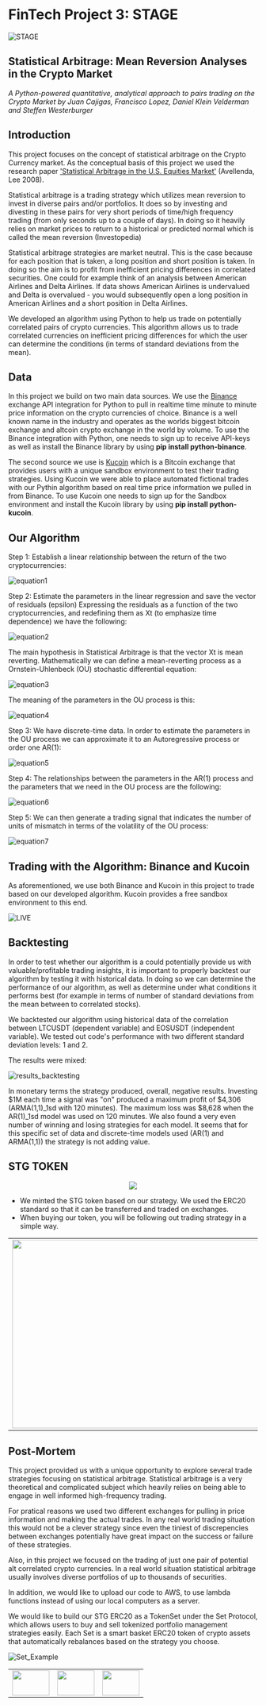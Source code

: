 # FinTech Project 3: STAGE

![STAGE](./Images/STAGE-med.gif)

## Statistical Arbitrage: Mean Reversion Analyses in the Crypto Market
*A Python-powered quantitative, analytical approach to pairs trading on the Crypto Market by Juan Cajigas, Francisco Lopez, Daniel Klein Velderman and Steffen Westerburger*

## Introduction

This project focuses on the concept of statistical arbitrage on the Crypto Currency market. As the conceptual basis of this project we used the research paper ['Statistical Arbitrage in the U.S. Equities Market'](https://www.math.nyu.edu/faculty/avellane/AvellanedaLeeStatArb071008.pdf) (Avellenda, Lee 2008).

Statistical arbitrage is a trading strategy which utilizes mean reversion to invest in diverse pairs and/or portfolios. It does so by investing and divesting in these pairs for very short periods of time/high frequency trading (from only seconds up to a couple of days). In doing so it heavily relies on market prices to return to a historical or predicted normal which is called the mean reversion (Investopedia)

Statistical arbitrage strategies are market neutral. This is the case because for each position that is taken, a long position and short position is taken. In doing so the aim is to profit from inefficient pricing differences in correlated securities. One could for example think of an analysis between American Airlines and Delta Airlines. If data shows American Airlines is undervalued and Delta is overvalued - you would subsequently open a long position in American Airlines and a short position in Delta Airlines. 

We developed an algorithm using Python to help us trade on potentially correlated pairs of crypto currencies. This algorithm allows us to trade correlated currencies on inefficient pricing differences for which the user can determine the conditions (in terms of standard deviations from the mean).

## Data

In this project we build on two main data sources. We use the [Binance](www.binance.com) exchange API integration for Python to pull in realtime time minute to minute price information on the crypto currencies of choice. Binance is a well known name in the industry and operates as the worlds biggest bitcoin exchange and altcoin crypto exchange in the world by volume. To use the Binance integration with Python, one needs to sign up to receive API-keys as well as install the Binance library by using  **pip install python-binance**.

The second source we use is [Kucoin](www.kucoin.com) which is a Bitcoin exchange that provides users with a unique sandbox environment to test their trading strategies. Using Kucoin we were able to place automated fictional trades with our Pythin algorithm based on real time price information we pulled in from Binance. To use Kucoin one needs to sign up for the Sandbox environment and install the Kucoin library by using **pip install python-kucoin**.

## Our Algorithm

Step 1: Establish a linear relationship between the return of the two cryptocurrencies:

![equation1](./Images/Equation1.PNG)

Step 2: Estimate the parameters in the linear regression and save the vector of residuals (epsilon)
Expressing the residuals as a function of the two cryptocurrencies, and redefining them as Xt (to emphasize time dependence) we have the following:

![equation2](./Images/Equation2.PNG)

The main hypothesis in Statistical Arbitrage is that the vector Xt is mean reverting. Mathematically we can define a mean-reverting process as a Ornstein-Uhlenbeck (OU) stochastic differential equation:

![equation3](./Images/Equation3.PNG)

The meaning of the parameters in the OU process is this:

![equation4](./Images/Equation4.PNG)

Step 3: We have discrete-time data. In order to estimate the parameters in the OU process we can approximate it to an Autoregressive process or order one AR(1):

![equation5](./Images/Equation5.PNG)

Step 4: The relationships between the parameters in the AR(1) process and the parameters that we need in the OU process are the following:

![equation6](./Images/Equation6.PNG)

Step 5: We can then generate a trading signal that indicates the number of units of mismatch in terms of the volatility of the OU process:

![equation7](./Images/Equation7.PNG)





## Trading with the Algorithm: Binance and Kucoin

As aforementioned, we use both Binance and Kucoin in this project to trade based on our developed algorithm. Kucoin provides a free sandbox environment to this end. 

![LIVE](./Images/live-trade.gif)

## Backtesting

In order to test whether our algorithm is a could potentially provide us with valuable/profitable trading insights, it is important to properly backtest our algorithm by testing it with historical data. In doing so we can determine the performance of our algorithm, as well as determine under what conditions it performs best (for example in terms of number of standard deviations from the mean between to correlated stocks).

We backtested our algorithm using historical data of the correlation between LTCUSDT (dependent variable) and EOSUSDT (independent variable). We tested out code's performance with two different standard deviation levels: 1 and 2.

The results were mixed:

![results_backtesting](./Images/results_backtesting.PNG)

In monetary terms the strategy produced, overall, negative results. Investing $1M each time a signal was "on" produced a maximum profit of $4,306 (ARMA(1,1)_1sd with 120 minutes). The maximum loss was $8,628 when the AR(1)_1sd model was used on 120 minutes. We also found a very even number of winning and losing strategies for each model. It seems that for this specific set of data and discrete-time models used  (AR(1) and ARMA(1,1)) the strategy is not adding value.

## STG TOKEN

<div style="text-align:center"><img src="./Images/STG_transparent_background.png" /></div>

- We minted the STG token based on our strategy. We used the ERC20 standard so that it can be transferred and traded on exchanges.
- When buying our token, you will be following out trading strategy in a simple way.

<table>
  <tr>
    <td><img src="./Images/STG_sol.png" width=650 height=380></td>
    <td><img src="./Images/STG_metamask.png" width=200 height=380></td>
  </tr>
 </table>


## Post-Mortem

This project provided us with a unique opportunity to explore several trade strategies focusing on statistical arbitrage. Statistical arbitrage is a very theoretical and complicated subject which heavily relies on being able to engage in well informed high-frequency trading.

For pratical reasons we used two different exchanges for pulling in price information and making the actual trades. In any real world trading situation this would not be a clever strategy since even the tiniest of discrepencies between exchanges potentially have great impact on the success or failure of these strategies. 

Also, in this project we focused on the trading of just one pair of potential alt correlated crypto currencies. In a real world situation statistical arbitrage usually involves diverse portfolios of up to thousands of securities. 

In addition, we would like to upload our code to AWS, to use lambda functions instead of using our local computers as a server.

We would like to build our STG ERC20 as a TokenSet under the Set Protocol, which allows users to buy and sell tokenized portfolio management strategies easily. 
Each Set is a smart basket ERC20 token of crypto assets that automatically rebalances based on the strategy you choose.  

![Set_Example](./Images/Set_Protocol_example.png)

<div style="text-align: right"> 
  <table>
    <tr>
      <td><text-align:center><img src="./Images/col.gif" width=75 height=50></td>
      <td><text-align:center><img src="./Images/nl.png" width=75 height=50></td>
      <td><text-align:center><img src="./Images/mex.png" width=75 height=50></td>
    </tr>
   </table>
</div>









